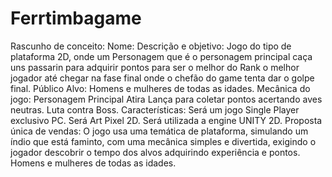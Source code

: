 # Ferrtimbagame
Rascunho de conceito:  Nome:  Descrição e objetivo: Jogo do tipo de plataforma 2D, onde um Personagem que é o personagem principal caça uns passarin para adquirir pontos para ser o melhor do Rank o melhor jogador até chegar na fase final onde o chefão do game tenta dar o golpe final.  Público Alvo: Homens e mulheres de todas as idades.  Mecânica do jogo: Personagem Principal  Atira Lança para coletar pontos acertando aves neutras. Luta contra Boss. Características:  Será um jogo Single Player exclusivo PC. Será Art Pixel 2D. Será utilizada a engine UNITY 2D. Proposta única de vendas: O jogo usa uma temática de plataforma, simulando um índio que está faminto, com uma mecânica simples e divertida, exigindo o jogador descobrir o tempo dos alvos adquirindo experiência e pontos. Homens e mulheres de todas as idades.  
